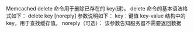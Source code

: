 Memcached delete 命令用于删除已存在的 key(键)。
    delete 命令的基本语法格式如下：
        delete key [noreply]
    参数说明如下：
        key：键值 key-value 结构中的 key，用于查找缓存值。
        noreply（可选）： 该参数告知服务器不需要返回数据